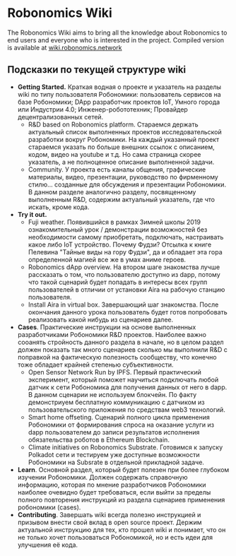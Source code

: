 # Robonomics Wiki

The Robonomics Wiki aims to bring all the knowledge about Robonomics to end users and everyone who is interested in the project. Compiled version is available at [wiki.robonomics.network](http://wiki.robonomics.network)

## Подсказки по текущей структуре wiki  

* **Getting Started.** Краткая водная о проекте и указатель на разделы wiki по типу пользователя Робономики: пользователь сервисов на базе Робономики; DApp разработчик проектов IoT, Умного города или Индустрии 4.0; Инженер-робототехник; Провайдер децентрализованных сетей. 
  * R&D based on Robonomics platform. Стараемся держать актуальный список выполненных проектов исследовательской разработки вокруг Робономики. На каждый указанный проект стараемся указать по больше внешних ссылок с описанием, кодом, видео на youtube и т.д. Но сама страница скорее указатель, а не полноценное описание выполненной задачи.
  * Community. У проекта есть каналы общения, графические материалы, видео, презентации, руководство по фирменному стилю... созданные для обсуждения и презентации Робономики. В данном разделе аналогично разделу, посвященному выполненным R&D, содержим актуальный указатель, где что искать, кроме кода.
* **Try it out.**
  * Fuji weather. Появившийся в рамках Зимней школы 2019 ознакомительный урок / демонстрации возможностей без необходимости самому приобретать, подключать, настраивать какое либо IoT устройство. Почему Фудзи? Отсылка к книге Пелевина "Тайные виды на гору Фудзи", да и обладает эта гора определенной магией все же в умах аниме героев. 
  * Robonomics dApp overview. На втором шаге знакомства лучше рассказать о том, что пользователю доступно из dapp, потому что такой сценарий будет попадать в интересы всех групп пользователей в отличии от установки Aira на рабочую станцию пользователя.
  * Install Aira in virtual box. Завершающий шаг знакомства. После окончания данного урока пользователь будет готов попробовать реализовать какой нибудь из сценариев далее.
* **Cases**. Практические инструкции на основе выполненных разработчиками Робономики R&D проектов. Наиболее важно сооанять стройность данного раздела в начале, но в целом раздел должен показать так много сценариев сколько мы выполнили R&D с поправкой на фактическую полезность сообществу, что конечно тоже обладает крайней степенью субъективности.
  * Open Sensor Network Run by IPFS. Первый практический эксперимент, который поможет научиться подключать любой датчик к сети Робономика для получения данных от него в dapp. В данном сценарии не используем блокчейн. По факту демонстриуем бесплатную коммуникацию с датчиком из пользовательского приложения по средствам web3 технологий.
  * Smart home offseting. Сценарий полного цикла применения Робономики от формирования спроса на оказание услуги из dapp пользователем до записи результатов исполнения обязательства роботов в Ethereum Blockchain.
  * Climate initiatives on Robonomics Substrate. Готовимся к запуску Polkadot сети и тестируем уже доступные возможности Робономики на Subsrate в отдельной прикладной задаче.
* **Learn**. Основной раздел, который будет полезен при более глубоком изучении Робономики. Должен содержать справочную информацию, которая по мнение разработчиков Робономики наиболее очевидно будет требоваться, если выйти за пределы полного повторения инструкций из раздела сценариев применения робономики (cases).
* **Contributing**. Завершать wiki всегда полезно инструкцией и призывом внести свой вклад в open source проект. Держим актуальной инструкцию для тех, кто прошел wiki и понимает, что он не только хочет пользоваться Робономикой, но и есть идеи для улучшения её кода. 
